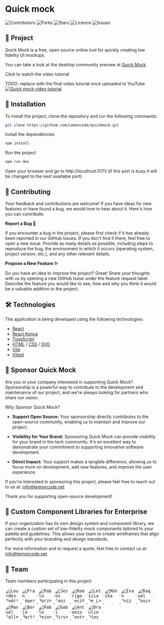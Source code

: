 # Quick mock

![Contributors](https://img.shields.io/github/contributors/Lemoncode/quickmock)
![Forks](https://img.shields.io/github/forks/Lemoncode/quickmock)
![Stars](https://img.shields.io/github/stars/Lemoncode/quickmock)
![Licence](https://img.shields.io/github/license/Lemoncode/quickmock)
![Issues](https://img.shields.io/github/issues/Lemoncode/quickmock)

## 🌟 Project

Quick Mock is a free, open source online tool for quickly creating low fidelity UI mockups.

You can take a look at the desktop community preview at [Quick Mock](https://www.quickmock.net/)

Click to watch the video tutorial:

TODO: replace with the final video tutorial once uploaded to YouTube
[![Quick mock video tutorial](https://img.youtube.com/vi/NqswxUvXm4c/0.jpg)](https://www.youtube.com/watch?v=NqswxUvXm4c)

## 🚀 Installation

To install the project, clone the repository and run the following commands:

```sh
git clone https://github.com/Lemoncode/quickmock.git
```

Install the dependencies

```bash
npm install
```

Run the project

```bash
npm run dev
```

Open your browser and go to http://localhost:5173 (if this port is busy it will be changed to the next available port)

## 🤝 Contributing

Your feedback and contributions are welcome! If you have ideas for new features or have found a bug, we would love to hear about it. Here's how you can contribute:

**Report a Bug 🐛**

If you encounter a bug in the project, please first check if it has already been reported in our GitHub Issues. If you don't find it there, feel free to open a new issue. Provide as many details as possible, including steps to reproduce the bug, the environment in which it occurs (operating system, project version, etc.), and any other relevant details.

**Propose a New Feature ✨**

Do you have an idea to improve the project? Great! Share your thoughts with us by opening a new GitHub Issue under the feature request label. Describe the feature you would like to see, how and why you think it would be a valuable addition to the project.

## 🛠️ Technologies

The application is being developed using the following technologies:

- [React](https://react.dev/)
- [React Konva](https://konvajs.org/)
- [TypeScript](https://www.typescriptlang.org/)
- [HTML](https://developer.mozilla.org/en-US/docs/Web/HTML) / [CSS](https://developer.mozilla.org/en-US/docs/Web/CSS) / [SVG](https://developer.mozilla.org/en-US/docs/Web/SVG)
- [Vite](https://vitejs.dev/)
- [Vitest](https://vitest.dev/)

## 💖 Sponsor Quick Mock

Are you or your company interested in supporting Quick Mock? Sponsorship is a powerful way to contribute to the development and maintenance of our project, and we're always looking for partners who share our vision.

Why Sponsor Quick Mock?

- **Support Open Source:** Your sponsorship directly contributes to the open-source community, enabling us to maintain and improve our project.

- **Visibility for Your Brand:** Sponsoring Quick Mock can provide visibility for your brand in the tech community. It's an excellent way to demonstrate your commitment to supporting innovative software development.

- **Direct Impact:** Your support makes a tangible difference, allowing us to focus more on development, add new features, and improve the user experience.

If you're interested in sponsoring this project, please feel free to reach out to us at: info@lemoncode.net

Thank you for supporting open-source development!

## 📐 Custom Component Libraries for Enterprise

If your organization has its own design system and component library, we can create a custom set of low-fidelity mock components tailored to your palette and guidelines. This allows your team to create wireframes that align perfectly with your branding and design standards.

For more information and to request a quote, feel free to contact us at: info@lemoncode.net.

## 👥 Team

Team members participating in this project

<p align="left">
  <a href="https://github.com/LourdesRsdp">
    <kbd><img src="https://github.com/LourdesRsdp.png" alt="Lourdes Rodriguez" width="50" height="50" style="border-radius: 50%;"></kbd>
  </a>
  <a href="https://github.com/Franlop7">
    <kbd><img src="https://github.com/Franlop7.png" alt="Fran López" width="50" height="50" style="border-radius: 50%;"></kbd>
  </a>
  <a href="https://github.com/oleojake">
    <kbd><img src="https://github.com/oleojake.png" alt="Pablo Marzal" width="50" height="50" style="border-radius: 50%;"></kbd>
  </a>
  <a href="https://github.com/jsanzdev">
    <kbd><img src="https://github.com/jsanzdev.png" alt="Jesús Sanz" width="50" height="50" style="border-radius: 50%;"></kbd>
  </a>
  <a href="https://github.com/devrodrigolec">
    <kbd><img src="https://github.com/devrodrigolec.png" alt="Rodrigo Leciñana" width="50" height="50" style="border-radius: 50%;"></kbd>
  </a>
  <a href="https://github.com/deletidev">
    <kbd><img src="https://github.com/deletidev.png" alt="Leticia De La Osa" width="50" height="50" style="border-radius: 50%;"></kbd>
  </a>
    <a href="https://github.com/monikMononoke">
    <kbd><img src="https://github.com/monikMononoke.png" alt="Mónika" width="50" height="50" style="border-radius: 50%;"></kbd>
  </a>
  </a>
    <a href="https://github.com/Ivanruii">
    <kbd><img src="https://github.com/Ivanruii.png" alt="Ivan Ruíz" width="50" height="50" style="border-radius: 50%;"></kbd>
  </a>
  </a>
    <a href="https://github.com/raquetelio">
    <kbd><img src="https://github.com/raquetelio.png" alt="Raquel Toscano" width="50" height="50" style="border-radius: 50%;"></kbd>
  </a>
  </a>
    <a href="https://github.com/manugallegob">
    <kbd><img src="https://github.com/manugallegob.png" alt="Manuel Gallego" width="50" height="50" style="border-radius: 50%;"></kbd>
  </a>
  <a href="https://github.com/Bomasen">
    <kbd><img src="https://github.com/Bomasen.png" alt="Borja Martínez Sendra" width="50" height="50" style="border-radius: 50%;"></kbd>
  </a>
  <a href="https://github.com/Pableras90">
    <kbd><img src="https://github.com/Pableras90.png" alt="Pablo Reinaldo" width="50" height="50" style="border-radius: 50%;"></kbd>
  </a>
  <a href="https://github.com/IonutGabi">
    <kbd><img src="https://github.com/IonutGabi.png" alt="Gabi Birsan" width="50" height="50" style="border-radius: 50%;"></kbd>
  </a>  
  <a href="https://github.com/antonio06">
    <kbd><img src="https://github.com/antonio06.png" alt="Antonio Contreras" width="50" height="50" style="border-radius: 50%;"></kbd>
  </a>  
  <a href="https://github.com/brauliodiez">
    <kbd><img src="https://github.com/brauliodiez.png" alt="Braulio Díez" width="50" height="50" style="border-radius: 50%;"></kbd>
  </a>
</p>
